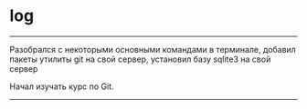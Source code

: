 # **log**
---
Разобрался с некоторыми основными командами в терминале, добавил пакеты утилиты git на свой сервер, установил базу sqlite3 на свой сервер

Начал изучать курс по Git.

---
